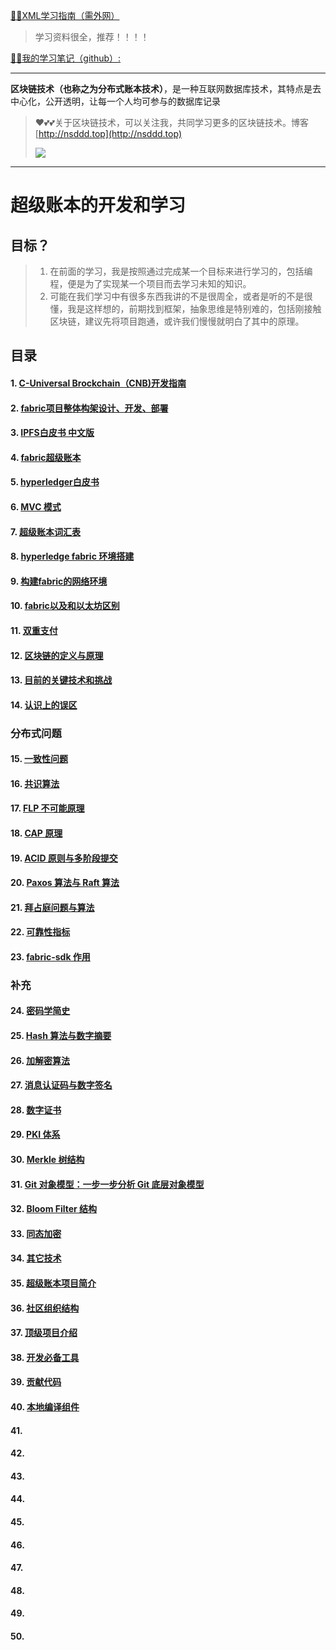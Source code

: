 [😶‍🌫️XML学习指南（需外网）](https://www.w3schools.com/xml/default.asp)

>   学习资料很全，推荐！！！！

[😶‍🌫️我的学习笔记（github）:](https://github.com/3293172751/golang-rearn)

---

**区块链技术（也称之为分布式账本技术）**，是一种互联网数据库技术，其特点是去中心化，公开透明，让每一个人均可参与的数据库记录

>   ❤️💕💕关于区块链技术，可以关注我，共同学习更多的区块链技术。博客[http://nsddd.top](http://nsddd.top)
>
>   <a href="https://wakatime.com/@3293172751/projects/hngzsvjxqc?start=2022-03-30&end=2022-04-05" title="我的区块链代码时长"> <img src="https://wakatime.com/badge/user/c445b3c6-a2bc-43a2-a24a-0828a17244b4/project/79cf7f10-4f61-42b7-92a8-dfc71cb99f4c.svg"> </a>

---

# 超级账本的开发和学习



## 目标？

> 1. 在前面的学习，我是按照通过完成某一个目标来进行学习的，包括编程，便是为了实现某一个项目而去学习未知的知识。
> 2. 可能在我们学习中有很多东西我讲的不是很周全，或者是听的不是很懂，我是这样想的，前期找到框架，抽象思维是特别难的，包括刚接触区块链，建议先将项目跑通，或许我们慢慢就明白了其中的原理。

## 目录

#### 1. [C-Universal Brockchain（CNB)开发指南](markdown/1.md)

#### 2. [fabric项目整体构架设计、开发、部署](markdown/2.md)

#### 3. [IPFS白皮书 中文版](markdown/3.md)

#### 4. [fabric超级账本](markdown/4.md)

#### 5. [hyperledger白皮书](markdown/5.md)

#### 6. [MVC 模式](markdown/6.md)

#### 7. [超级账本词汇表](markdown/7.md)

#### 8. [hyperledge fabric 环境搭建](markdown/8.md)

#### 9. [构建fabric的网络环境](markdown/9.md)

#### 10. [fabric以及和以太坊区别](markdown/10.md)

#### 11. [双重支付](markdown/11.md)

#### 12. [区块链的定义与原理](markdown/12.md)

#### 13. [目前的关键技术和挑战](markdown/13.md)

#### 14. [认识上的误区](markdown/14.md)

### 分布式问题

#### 15. [一致性问题](markdown/15.md)

#### 16. [共识算法](markdown/16.md)

#### 17. [FLP 不可能原理](markdown/17.md)

#### 18. [CAP 原理](markdown/18.md)

#### 19. [ACID 原则与多阶段提交](markdown/19.md)

#### 20. [Paxos 算法与 Raft 算法](markdown/20.md)

#### 21. [拜占庭问题与算法](markdown/21.md)

#### 22. [可靠性指标](markdown/22.md)

#### 23. [fabric-sdk 作用](markdown/23.md)

### 补充

#### 24. [密码学简史](markdown/24.md)

#### 25. [Hash 算法与数字摘要](markdown/25.md)

#### 26. [加解密算法](markdown/26.md)

#### 27. [消息认证码与数字签名](markdown/27.md)

#### 28. [数字证书](markdown/28.md)

#### 29. [PKI 体系](markdown/29.md)

#### 30. [Merkle 树结构](markdown/30.md)

#### 31. [Git 对象模型：一步一步分析 Git 底层对象模型](markdown/31.md)

#### 32. [Bloom Filter 结构](markdown/32.md)

#### 33. [同态加密](markdown/33.md)

#### 34. [其它技术](markdown/34.md)

#### 35. [超级账本项目简介](markdown/35.md)

#### 36. [社区组织结构](markdown/36.md)

#### 37. [顶级项目介绍](markdown/37.md)

#### 38. [开发必备工具](markdown/38.md)

#### 39. [贡献代码](markdown/39.md)

#### 40. [本地编译组件](markdown/40.md)

#### 41. [](markdown/41.md)

#### 42. [](markdown/42.md)

#### 43. [](markdown/43.md)

#### 44. [](markdown/44.md)

#### 45. [](markdown/45.md)

#### 46. [](markdown/46.md)

#### 47. [](markdown/47.md)

#### 48. [](markdown/48.md)

#### 49. [](markdown/49.md)

#### 50. [](markdown/50.md)


